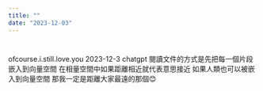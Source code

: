 ```yaml
---
title: ""
date: "2023-12-03"
---
```

# 

ofcourse.i.still.love.you
2023-12-3
chatgpt 閱讀文件的方式是先把每一個片段嵌入到向量空間
在相量空間中如果距離相近就代表意思接近
如果人類也可以被嵌入到向量空間
那我一定是距離大家最遠的那個😊

